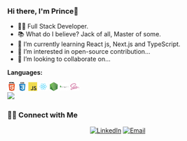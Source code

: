 ### Hi there, I'm Prince👦
- 👨‍💻 Full Stack Developer.
- 📚 What do I believe? Jack of all, Master of some.
- 🌱 I’m currently learning React js, Next.js and TypeScript.   
- 👀 I’m interested in open-source contribution...
- 💞️ I’m looking to collaborate on...

**Languages:** 

<code><img height="20" src="https://raw.githubusercontent.com/github/explore/80688e429a7d4ef2fca1e82350fe8e3517d3494d/topics/html/html.png"></code>
<code><img height="20" src="https://raw.githubusercontent.com/github/explore/80688e429a7d4ef2fca1e82350fe8e3517d3494d/topics/css/css.png"></code>
<code><img height="20" src="https://raw.githubusercontent.com/github/explore/80688e429a7d4ef2fca1e82350fe8e3517d3494d/topics/javascript/javascript.png"></code>
<code><img height="20" src="https://raw.githubusercontent.com/github/explore/80688e429a7d4ef2fca1e82350fe8e3517d3494d/topics/react/react.png"></code>
<code><img height="20" src="https://raw.githubusercontent.com/github/explore/80688e429a7d4ef2fca1e82350fe8e3517d3494d/topics/nodejs/nodejs.png"></code>
<code><img height="20" src="https://raw.githubusercontent.com/github/explore/80688e429a7d4ef2fca1e82350fe8e3517d3494d/topics/mongodb/mongodb.png"></code>
<code><img height="20" src="https://raw.githubusercontent.com/github/explore/80688e429a7d4ef2fca1e82350fe8e3517d3494d/topics/sass/sass.png"></code>
<code> <img height="20" src="https://github.com/prince-111/prince-111/assets/88477312/7baadc5c-b7b8-44e8-be8e-e83c4f4d90e8/topics/tailwind.png"> </code>

<!--- 
![Prince's github stats](https://github-readme-stats.vercel.app/api?username=prince-111&theme=tokyonight&show_icons=true&hide=["issues"])
![Top Langs](https://github-readme-stats.vercel.app/api/top-langs/?username=prince-111&theme=tokyonight&layout=compact)
-->
<h3> 🤝🏻 Connect with Me </h3>   

<p align="center">
<!-- <a href="https://www.adityavsingh.com/"><img alt="Website" src="https://img.shields.io/badge/Website-www.adityavsingh.com-blue?style=flat-square&logo=google-chrome"></a>  -->
<a href="https://www.linkedin.com/in/prince-kumar-3451a11ba/"><img alt="LinkedIn" src="https://img.shields.io/badge/LinkedIn-Prince%20Kumar-blue?style=flat-square&logo=linkedin"></a>
<a href="mailto:princesd991@gmail.com"><img alt="Email" src="https://img.shields.io/badge/Email-princesd991@gmail.com.com-blue?style=flat-square&logo=gmail"></a>
</p>











<!-- 
### 👋 Hi, I'm Prince 👨‍💻
 - 🌱 I’m currently learning React js, Next.js and TypeScript🔥   
 
- 👀 I’m interested in open-source contribution...
- 🌱 I’m currently learning ...
- 💞️ I’m looking to collaborate on ...
- 📫 How to reach me ...

# Find me around the web 🌎:
Sharing updates on LinkedIn💼 (https://www.linkedin.com/in/prince-kumar-3451a11ba/)



<!-- [![GitHub Streak](https://streak-stats.demolab.com?user=prince-111&theme=radical)](https://git.io/streak-stats) -->
<!-- [![GitHub Streak](https://streak-stats.demolab.com?user=prince-111&theme=tokyonight)](https://git.io/streak-stats)  -->

<!-- [![Prince Kumar's GitHub stats](https://github-readme-stats.vercel.app/api?username=prince-111)](https://github.com/prince-111/github-readme-stats) -->
<!-- [![Top Langs](https://github-readme-stats.vercel.app/api/top-langs/?username=prince-111&layout=compact)](https://github.com/anuraghazra/github-readme-stats) -->

<!-- ## Stats 📈
 <details/> 
</details>
 <h2>My GitHub Stats </h2>
 <br>
 <p align="center">
  
  <a href="https://github.com/prince-111">
  
  <img height= "220em" src="https://streak-stats.demolab.com?user=prince-111" />

  <img height = "200em" src="https://github-readme-stats-sigma-five.vercel.app/api?username=prince-111&show_icons=true" />
  
  <img height ="200em" src="https://github-readme-stats-sigma-five.vercel.app/api/top-langs/?username=prince-111&layout=compact">
</p>  

<!-- - (https://github-readme-stats.vercel.app/api/top-langs/?username=prince-111&layout=compact)- -->

 
 <!--- [![GitHub Streak](https://streak-stats.demolab.com?user=prince-111)](https://git.io/streak-stats) 
![Prince's GitHub stats](https://github-readme-stats.vercel.app/api?username=prince-111&show_icons=true) 


 [![Top Langs](https://github-readme-stats.vercel.app/api/top-langs/?username=prince-111&layout=compact)](https://github.com/prince-111/github-readme-stats)


<!---
prince-111/prince-111 is a ✨ special ✨ repository because its `README.md` (this file) appears on your GitHub profile.
You can click the Preview link to take a look at your changes.
--->
